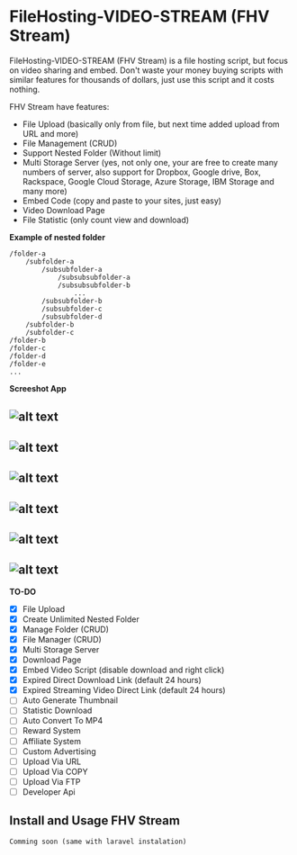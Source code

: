 # FileHosting-VIDEO-STREAM (FHV Stream)
FileHosting-VIDEO-STREAM (FHV Stream) is a file hosting script, but focus on video sharing and embed. 
Don't waste your money buying scripts with similar features for thousands of dollars, just use this script and it costs nothing.

FHV Stream have features:
- File Upload (basically only from file, but next time added upload from URL and more)
- File Management (CRUD)
- Support Nested Folder (Without limit)
- Multi Storage Server (yes, not only one, your are free to create many numbers of server, also support for Dropbox, Google drive, Box, Rackspace, Google Cloud Storage, Azure Storage, IBM Storage and many more)
- Embed Code (copy and paste to your sites, just easy)
- Video Download Page
- File Statistic (only count view and download)


**Example of nested folder**
```
/folder-a
    /subfolder-a
        /subsubfolder-a
            /subsubsubfolder-a
            /subsubsubfolder-b
                ...
        /subsubfolder-b
        /subsubfolder-c
        /subsubfolder-d
    /subfolder-b
    /subfolder-c
/folder-b
/folder-c
/folder-d
/folder-e
...
```

**Screeshot App**


![alt text](https://github.com/fatkulnurk/filehosting-video-stream/raw/main/docs/images/1-home.png "Home")
---
![alt text](https://github.com/fatkulnurk/filehosting-video-stream/raw/main/docs/images/2-dashboard.png "Dashboard")
---
![alt text](https://github.com/fatkulnurk/filehosting-video-stream/raw/main/docs/images/3-myfiles.png "my files")
---
![alt text](https://github.com/fatkulnurk/filehosting-video-stream/raw/main/docs/images/4-upload.png "upload")
---
![alt text](https://github.com/fatkulnurk/filehosting-video-stream/raw/main/docs/images/5-show-page.png "show page")
---
![alt text](https://github.com/fatkulnurk/filehosting-video-stream/raw/main/docs/images/6-stream.png "stream")
---

**TO-DO**

- [x] File Upload
- [x] Create Unlimited Nested Folder
- [x] Manage Folder (CRUD)
- [x] File Manager (CRUD)
- [x] Multi Storage Server
- [x] Download Page
- [x] Embed Video Script (disable download and right click)
- [x] Expired Direct Download Link (default 24 hours)
- [x] Expired Streaming Video Direct Link (default 24 hours)
- [ ] Auto Generate Thumbnail
- [ ] Statistic Download
- [ ] Auto Convert To MP4
- [ ] Reward System
- [ ] Affiliate System
- [ ] Custom Advertising
- [ ] Upload Via URL
- [ ] Upload Via COPY
- [ ] Upload Via FTP
- [ ] Developer Api

## Install and Usage FHV Stream
```
Comming soon (same with laravel instalation)
```

